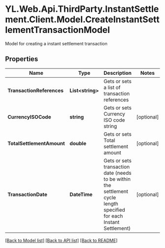 # YL.Web.Api.ThirdParty.InstantSettlement.Client.Model.CreateInstantSettlementTransactionModel
Model for creating a instant settlement transaction
## Properties

Name | Type | Description | Notes
------------ | ------------- | ------------- | -------------
**TransactionReferences** | **List&lt;string&gt;** | Gets or sets a list of transaction references | 
**CurrencyISOCode** | **string** | Gets or sets Currency ISO code string | [optional] 
**TotalSettlementAmount** | **double** | Gets or sets Total settlement amount | [optional] 
**TransactionDate** | **DateTime** | Gets or sets transaction date  (needs to be within the settlement cycle length specified for each Instant Settlement) | [optional] 

[[Back to Model list]](../README.md#documentation-for-models) [[Back to API list]](../README.md#documentation-for-api-endpoints) [[Back to README]](../README.md)

